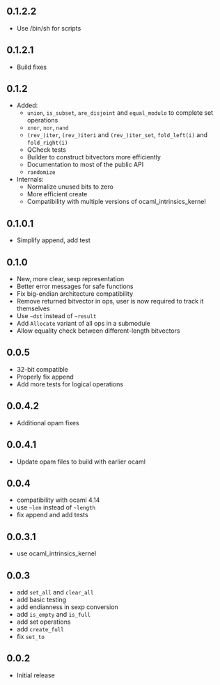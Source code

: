 
## 0.1.2.2
- Use /bin/sh for scripts

## 0.1.2.1
- Build fixes

## 0.1.2
- Added:
    - `union`, `is_subset`, `are_disjoint` and `equal_modulo` to complete set operations
    - `xnor`, `nor`, `nand`
    - `(rev_)iter`, `(rev_)iteri` and `(rev_)iter_set`, `fold_left(i)` and `fold_right(i)`
    - QCheck tests
    - Builder to construct bitvectors more efficiently
    - Documentation to most of the public API
    - `randomize`
- Internals:
    - Normalize unused bits to zero
    - More efficient create
    - Compatibility with multiple versions of ocaml_intrinsics_kernel

## 0.1.0.1
- Simplify append, add test

## 0.1.0
- New, more clear, sexp representation
- Better error messages for safe functions
- Fix big-endian architecture compatibility
- Remove returned bitvector in ops, user is now required to track it themselves
- Use `~dst` instead of `~result`
- Add `Allocate` variant of all ops in a submodule
- Allow equality check between different-length bitvectors


## 0.0.5
- 32-bit compatible
- Properly fix append
- Add more tests for logical operations

## 0.0.4.2
- Additional opam fixes

## 0.0.4.1
- Update opam files to build with earlier ocaml

## 0.0.4
- compatibility with ocaml 4.14
- use `~len` instead of `~length`
- fix append and add tests

## 0.0.3.1
- use ocaml_intrinsics_kernel

## 0.0.3
- add `set_all` and `clear_all`
- add basic testing
- add endianness in sexp conversion
- add `is_empty` and `is_full`
- add set operations
- add `create_full`
- fix `set_to`

## 0.0.2
- Initial release
